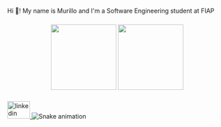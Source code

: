 <p align="left">Hi 👋! My name is Murillo and I'm a Software Engineering student at FIAP</p>

###

<div align="center">
  <img height="150" src="https://github-readme-stats.vercel.app/api?username=MuRibeiroDev&show_icons=true&theme=dracula&count_private=true&hide_border=false" />
  <img height="150" src="https://github-readme-stats.vercel.app/api/top-langs/?username=MuRibeiroDev&layout=compact&theme=dracula&hide_border=false" />
</div>

###

<div align="left">
  <a href="https://www.linkedin.com/in/murillo-ribeiro-7b7807232/" target="_blank">
    <img src="https://raw.githubusercontent.com/maurodesouza/profile-readme-generator/master/src/assets/icons/social/linkedin/default.svg" width="52" height="40" alt="linkedin logo"  />
  </a>

  <img src="https://raw.githubusercontent.com/MuRibeiroDev/MuRibeiroDev/output/snake.svg" alt="Snake animation" />

###
</div>
